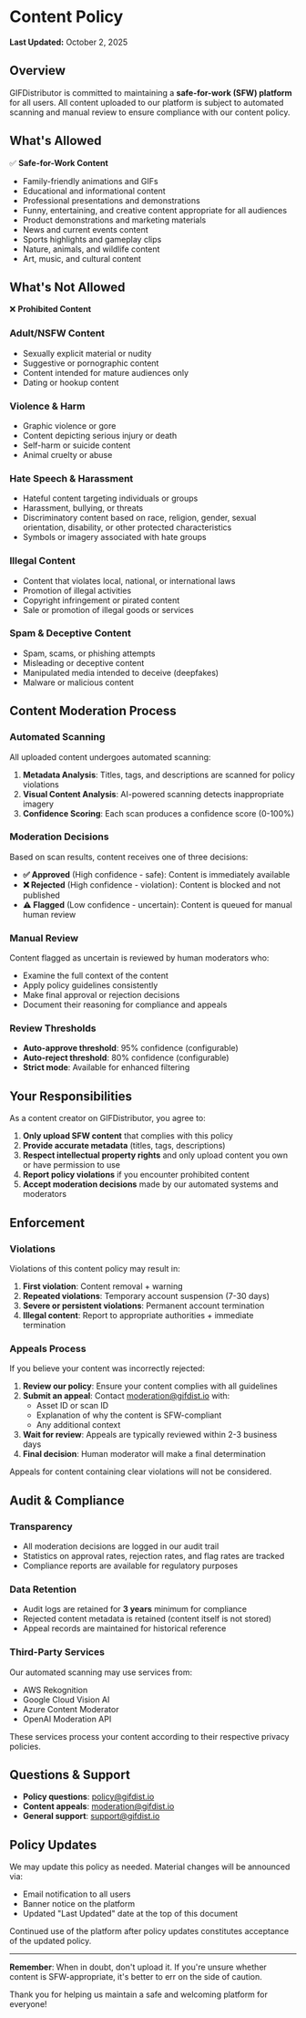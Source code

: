 # Content Policy

**Last Updated:** October 2, 2025

## Overview

GIFDistributor is committed to maintaining a **safe-for-work (SFW) platform** for all users. All content uploaded to our platform is subject to automated scanning and manual review to ensure compliance with our content policy.

## What's Allowed

✅ **Safe-for-Work Content**
- Family-friendly animations and GIFs
- Educational and informational content
- Professional presentations and demonstrations
- Funny, entertaining, and creative content appropriate for all audiences
- Product demonstrations and marketing materials
- News and current events content
- Sports highlights and gameplay clips
- Nature, animals, and wildlife content
- Art, music, and cultural content

## What's Not Allowed

❌ **Prohibited Content**

### Adult/NSFW Content
- Sexually explicit material or nudity
- Suggestive or pornographic content
- Content intended for mature audiences only
- Dating or hookup content

### Violence & Harm
- Graphic violence or gore
- Content depicting serious injury or death
- Self-harm or suicide content
- Animal cruelty or abuse

### Hate Speech & Harassment
- Hateful content targeting individuals or groups
- Harassment, bullying, or threats
- Discriminatory content based on race, religion, gender, sexual orientation, disability, or other protected characteristics
- Symbols or imagery associated with hate groups

### Illegal Content
- Content that violates local, national, or international laws
- Promotion of illegal activities
- Copyright infringement or pirated content
- Sale or promotion of illegal goods or services

### Spam & Deceptive Content
- Spam, scams, or phishing attempts
- Misleading or deceptive content
- Manipulated media intended to deceive (deepfakes)
- Malware or malicious content

## Content Moderation Process

### Automated Scanning

All uploaded content undergoes automated scanning:

1. **Metadata Analysis**: Titles, tags, and descriptions are scanned for policy violations
2. **Visual Content Analysis**: AI-powered scanning detects inappropriate imagery
3. **Confidence Scoring**: Each scan produces a confidence score (0-100%)

### Moderation Decisions

Based on scan results, content receives one of three decisions:

- **✅ Approved** (High confidence - safe): Content is immediately available
- **❌ Rejected** (High confidence - violation): Content is blocked and not published
- **⚠️ Flagged** (Low confidence - uncertain): Content is queued for manual human review

### Manual Review

Content flagged as uncertain is reviewed by human moderators who:
- Examine the full context of the content
- Apply policy guidelines consistently
- Make final approval or rejection decisions
- Document their reasoning for compliance and appeals

### Review Thresholds

- **Auto-approve threshold**: 95% confidence (configurable)
- **Auto-reject threshold**: 80% confidence (configurable)
- **Strict mode**: Available for enhanced filtering

## Your Responsibilities

As a content creator on GIFDistributor, you agree to:

1. **Only upload SFW content** that complies with this policy
2. **Provide accurate metadata** (titles, tags, descriptions)
3. **Respect intellectual property rights** and only upload content you own or have permission to use
4. **Report policy violations** if you encounter prohibited content
5. **Accept moderation decisions** made by our automated systems and moderators

## Enforcement

### Violations

Violations of this content policy may result in:

1. **First violation**: Content removal + warning
2. **Repeated violations**: Temporary account suspension (7-30 days)
3. **Severe or persistent violations**: Permanent account termination
4. **Illegal content**: Report to appropriate authorities + immediate termination

### Appeals Process

If you believe your content was incorrectly rejected:

1. **Review our policy**: Ensure your content complies with all guidelines
2. **Submit an appeal**: Contact moderation@gifdist.io with:
   - Asset ID or scan ID
   - Explanation of why the content is SFW-compliant
   - Any additional context
3. **Wait for review**: Appeals are typically reviewed within 2-3 business days
4. **Final decision**: Human moderator will make a final determination

Appeals for content containing clear violations will not be considered.

## Audit & Compliance

### Transparency

- All moderation decisions are logged in our audit trail
- Statistics on approval rates, rejection rates, and flag rates are tracked
- Compliance reports are available for regulatory purposes

### Data Retention

- Audit logs are retained for **3 years** minimum for compliance
- Rejected content metadata is retained (content itself is not stored)
- Appeal records are maintained for historical reference

### Third-Party Services

Our automated scanning may use services from:
- AWS Rekognition
- Google Cloud Vision AI
- Azure Content Moderator
- OpenAI Moderation API

These services process your content according to their respective privacy policies.

## Questions & Support

- **Policy questions**: policy@gifdist.io
- **Content appeals**: moderation@gifdist.io
- **General support**: support@gifdist.io

## Policy Updates

We may update this policy as needed. Material changes will be announced via:
- Email notification to all users
- Banner notice on the platform
- Updated "Last Updated" date at the top of this document

Continued use of the platform after policy updates constitutes acceptance of the updated policy.

---

**Remember**: When in doubt, don't upload it. If you're unsure whether content is SFW-appropriate, it's better to err on the side of caution.

Thank you for helping us maintain a safe and welcoming platform for everyone!
